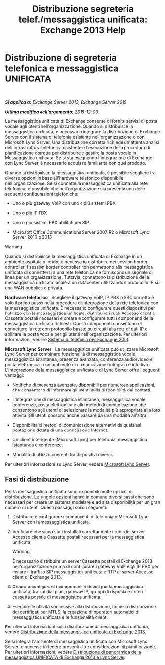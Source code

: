 ﻿---
title: 'Distribuzione segreteria telef./messaggistica unificata: Exchange 2013 Help'
TOCTitle: Distribuzione di segreteria telefonica e messaggistica UNIFICATA
ms:assetid: 3df61b62-a1e4-41fb-969c-319189ae4e42
ms:mtpsurl: https://technet.microsoft.com/it-it/library/JJ673519(v=EXCHG.150)
ms:contentKeyID: 50480464
ms.date: 05/22/2018
mtps_version: v=EXCHG.150
ms.translationtype: MT
---

# Distribuzione di segreteria telefonica e messaggistica UNIFICATA

 

_**Si applica a:** Exchange Server 2013, Exchange Server 2016_

_**Ultima modifica dell'argomento:** 2016-12-09_

La messaggistica unificata di Exchange consente di fornite servizi di posta vocale agli utenti nell'organizzazione. Quando si distribuisce la messaggistica unificata, è necessario integrare la distribuzione di Exchange Server con il sistema di telefonia esistente nell'organizzazione o con Microsoft Lync Server. Una distribuzione corretta richiede un'attenta analisi dell'infrastruttura telefonica esistente e l'esecuzione della procedura di pianificazione corretta per distribuire e gestire la posta vocale in Messaggistica unificata. Se si sta eseguendo l'integrazione di Exchange con Lync Server, è necessario acquisire familiarità con quel prodotto.

Quando si distribuisce la messaggistica unificata, è possibile scegliere tra diverse opzioni in base all'hardware telefonico disponibile nell'organizzazione. Se si connette la messaggistica unificata alla rete telefonica, è possibile che nell'organizzazione sia presente una delle seguenti configurazioni telefoniche:

  - Uno o più gateway VoIP con uno o più sistemi PBX

  - Uno o più IP PBX

  - Uno o più sistemi PBX abilitati per SIP

  - Microsoft Office Communications Server 2007 R2 o Microsoft Lync Server 2010 o 2013


> [!WARNING]
> Quando si distribuisce la messaggistica unificata di Exchange in un ambiente ospitato o ibrido, è necessario distribuire dei session border controller. I session border controller non permettono alla messaggistica unificata di connettersi a una rete telefonica né forniscono un segnale di linea per un'organizzazione. Tuttavia, connettono la distribuzione della messaggistica unificata locale a un datacenter utilizzando il protocollo IP su una WAN pubblica o privata.



**Hardware telefonico**   Scegliere il gateway VoIP, IP PBX o SBC corretto è solo il primo passo nella procedura di integrazione della rete telefonica con la messaggistica unificata. È necessario configurare questi dispositivi per l'utilizzo con la messaggistica unificata, distribuire i ruoli Accesso client e Cassette postali necessari e creare e configurare tutti i componenti della messaggistica unificata richiesti. Questi componenti consentono di connettere la rete con protocollo basato su circuiti alla rete di dati IP e abilitare la posta vocale per gli utenti nell'organizzazione. Per ulteriori informazioni, vedere [Sistema di telefonia per Exchange 2013](telephony-advisor-for-exchange-2013-exchange-2013-help.md).

**Microsoft Lync Server**   La messaggistica unificata può utilizzare Microsoft Lync Server per combinare funzionalità di messaggistica vocale, messaggistica istantanea, presenza avanzata, conferenza audio/video e posta elettronica in un ambiente di comunicazione integrato e intuitivo. L'integrazione della messaggistica unificata e di Lync Server offre i seguenti vantaggi:

  - Notifiche di presenza avanzate, disponibili per numerose applicazioni, che consentono di informare gli utenti sulla disponibilità dei contatti.

  - L'integrazione di messaggistica istantanea, messaggistica vocale, conferenze, posta elettronica e altri metodi di comunicazione che consentono agli utenti di selezionare la modalità più appropriata alla loro attività. Gli utenti possono anche passare da una modalità all'altra.

  - Disponibilità di metodi di comunicazione alternativi da qualsiasi postazione dotata di una connessione Internet.

  - Un client intelligente (Microsoft Lync) per telefonia, messaggistica istantanea e conferenze.

  - Modalità di utilizzo coerenti tra dispositivi diversi.

Per ulteriori informazioni su Lync Server, vedere [Microsoft Lync Server](https://go.microsoft.com/fwlink/p/?linkid=265752).

## Fasi di distribuzione

Per la messaggistica unificata sono disponibili molte opzioni di distribuzione. Le singole opzioni hanno in comune diversi passi che sono necessari per creare un sistema modulare e ad alta disponibilità per un gran numero di utenti. Questi passaggi sono i seguenti:

1.  Distribuire e configurare i componenti di telefonia o Microsoft Lync Server con la messaggistica unificata.

2.  Verificare che siano stati installati correttamente i ruoli del server Accesso client e Cassette postali necessari per la messaggistica unificata.
    

    > [!WARNING]
    > È necessario distribuire un server Cassette postali di Exchange 2013 nell'organizzazione prima di configurare i gateway VoIP e gli IP PBX per inviare il traffico SIP messaggistica unificata e RTP ai server Accesso client di Exchange 2013.



3.  Creare e configurare i componenti richiesti per la messaggistica unificata, tra cui dial plan, gateway IP, gruppi di risposta e criteri cassetta postale di messaggistica unificata.

4.  Eseguire le attività successive alla distribuzione, come la distribuzione dei certificati per MTLS, la creazione di operatori automatici di messaggistica unificata e le funzionalità client.

Per ulteriori informazioni sulla distribuzione di messaggistica unificata, vedere [Distribuzione della messaggistica unificata di Exchange 2013](deploy-exchange-2013-um-exchange-2013-help.md).

Se si integra l'ambiente di messaggistica unificata con Microsoft Lync Server, è necessario tenere presenti altre considerazioni di pianificazione. Per ulteriori informazioni, vedere [Distribuzione di panoramica della messaggistica UNIFICATA di Exchange 2013 e Lync Server](deploying-exchange-2013-um-and-lync-server-overview-exchange-2013-help.md).

